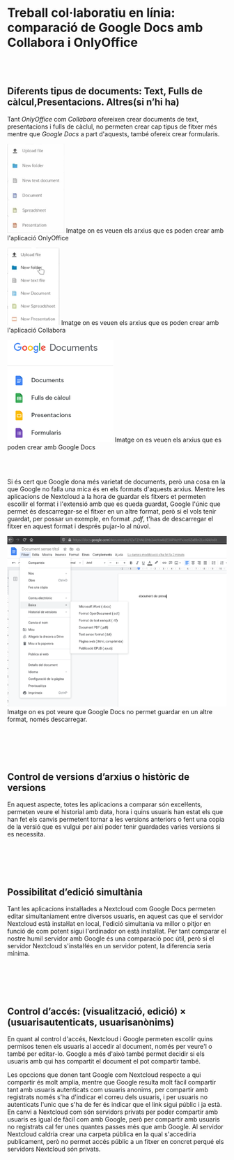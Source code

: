# Treball col·laboratiu en línia: comparació de Google Docs amb Collabora i OnlyOffice

</br></br>

## Diferents tipus de documents: Text, Fulls de càlcul,Presentacions. Altres(si n’hi ha)

Tant *OnlyOffice* com *Collabora* ofereixen crear documents de text, presentacions i fulls de càclul, no permeten crear cap tipus de fitxer més mentre que *Google Docs* a part d'aquests, també ofereix crear formularis.

![](imatges/arxius_OF.png) Imatge on es veuen els arxius que es poden crear amb l'aplicació OnlyOffice

![](imatges/arxius_CODE.png) Imatge on es veuen els arxius que es poden crear amb l'aplicació Collabora

![](imatges/arxius_GD.png) Imatge on es veuen els arxius que es poden crear amb Google Docs

</br></br>

Si és cert que Google dona més varietat de documents, però una cosa en la que Google no falla una mica és en els formats d'aquests arxius. Mentre les aplicacions de Nextcloud a la hora de guardar els fitxers et permeten escollir el format i l'extensió amb que es queda guardat, Google l'únic que permet és descarregar-se el fitxer en un altre format, però si el vols tenir guardat, per possar un exemple, en format *.pdf*, t'has de descarregar el fitxer en aquest format i després pujar-lo al núvol.

![](imatges/baixar_google_doc.png) Imatge on es pot veure que Google Docs no permet guardar en un altre format, només descarregar.

</br></br></br></br>

## Control de versions d’arxius o històric de versions

En aquest aspecte, totes les aplicacions a comparar són exceŀlents, permeten veure el historial amb data, hora i quins usuaris han estat els que han fet els canvis permetent tornar a les versions anteriors o fent una copia de la versió que es vulgui per així poder tenir guardades varies versions si es necessita.

</br></br></br></br>

## Possibilitat d’edició simultània

Tant les aplicacions instaŀlades a Nextcloud com Google Docs permeten editar simultaniament entre diversos usuaris, en aquest cas que el servidor Nextcloud està instaŀlat en local, l'edició simultania va millor o pitjor en funció de com potent sigui l'ordinador on està instaŀlat. Per tant comparar el nostre humil servidor amb Google és una comparació poc útil, però si el servidor Nextcloud s'instaŀlés en un servidor potent, la diferencia seria mínima.


</br></br></br></br>

## Control d’accés: (visualització, edició) × (usuarisautenticats, usuarisanònims)

En quant al control d'accés, Nextcloud i Google permeten escollir quins permisos tenen els usuaris al accedir al document, només per veure'l o també per editar-lo. Google a més d'això també permet decidir si els usuaris amb qui has compartit el document el pot compartir també.

Les opccions que donen tant Google com Nextcloud respecte a qui compartir és molt amplia, mentre que Google resulta molt fàcil compartir tant amb usuaris autenticats com usuaris anonims, per compartir amb registrats només s'ha d'indicar el correu dels usuaris, i per usuaris no autenticats l'unic que s'ha de fer és indicar que el link sigui públic i ja està. En canvi a Nextcloud com són servidors privats per poder compartir amb usuaris es igual de fàcil com amb Google, però per compartir amb usuaris no registrats cal fer unes quantes passes més que amb Google. Al servidor Nextcloud caldria crear una carpeta pública en la qual s'accediria publicament, però no permet accés públic a un fitxer en concret perqué els servidors Nextcloud són privats.

